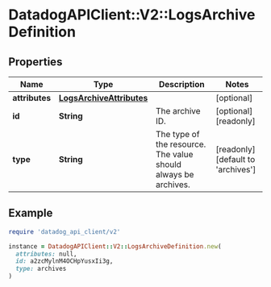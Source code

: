 # DatadogAPIClient::V2::LogsArchiveDefinition

## Properties

| Name           | Type                                                  | Description                                                    | Notes                                     |
| -------------- | ----------------------------------------------------- | -------------------------------------------------------------- | ----------------------------------------- |
| **attributes** | [**LogsArchiveAttributes**](LogsArchiveAttributes.md) |                                                                | [optional]                                |
| **id**         | **String**                                            | The archive ID.                                                | [optional][readonly]                      |
| **type**       | **String**                                            | The type of the resource. The value should always be archives. | [readonly][default to &#39;archives&#39;] |

## Example

```ruby
require 'datadog_api_client/v2'

instance = DatadogAPIClient::V2::LogsArchiveDefinition.new(
  attributes: null,
  id: a2zcMylnM4OCHpYusxIi3g,
  type: archives
)
```
